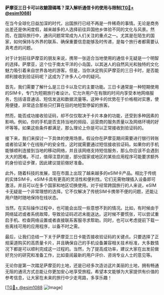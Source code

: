 **萨摩亚三日卡可以收驗證碼嗎？深入解析通信卡的使用与限制[[TG💪+ @esim1088](https://t.me/s/esim1088)]**

在当今全球化日益加深的时代，出国旅行已经不再是一件稀奇的事情。无论是商务出差还是休闲度假，越来越多的人选择前往异国他乡体验不同的文化与风景。然而，在国际旅行中，通讯问题常常成为人们关注的重点之一。尤其是在陌生的国家，如何保持与外界的联系、确保重要信息能够及时传递，是每个旅行者都需要认真考虑的问题。

对于计划前往萨摩亚的朋友来说，携带一张适合当地使用的通信卡无疑是一个明智的选择。萨摩亚，这个位于南太平洋的小岛国，以其迷人的自然风光和独特的文化魅力吸引着来自世界各地的游客。但是，当你决定购买萨摩亚的三日卡时，是否能顺利接收到验证码呢？这成为了许多人心中的疑问。

首先，我们需要了解什么是三日卡以及它的主要功能。三日卡通常是一种短期使用的SIM卡，专门为短期旅行者设计。它允许用户在有限的时间内享受本地网络服务，包括语音通话、短信发送和数据流量等。这种卡的优势在于价格相对实惠，使用便捷，非常适合那些只打算在目的地短暂停留的旅客。

然而，能否成功接收验证码，却不仅仅取决于卡片本身的功能，还受到多种因素的影响。例如，你的手机是否支持当地的频段、运营商的服务质量以及网络环境的好坏等等。如果这些条件都满足，那么理论上你是可以正常接收到验证码的。

接下来，我们来探讨一下具体的使用场景。假设你在萨摩亚期间需要进行银行转账或者验证某个在线账户的安全性，这时就需要通过短信接收验证码。如果你的手机能够顺利连接到当地的移动网络，并且该网络支持短信服务，那么你应该不会遇到太大的困难。不过，值得注意的是，部分国家或地区的某些应用程序可能要求额外的身份验证步骤，因此建议提前做好准备。

此外，随着科技的发展，现在市面上出现了越来越多的eSIM卡产品。相比于传统的实体SIM卡，eSIM卡具有更高的灵活性和便利性。它们无需物理插入设备即可激活，并且可以在多个国家和地区切换使用。对于经常跨国旅行的人来说，eSIM卡无疑是一个非常理想的选择。它不仅解决了传统SIM卡携带不便的问题，还能让用户随时随地保持在线状态。

当然，在实际操作过程中，也可能会出现一些意想不到的情况。比如，有时候由于网络延迟或者系统故障，导致验证码迟迟未能送达。这时候不要慌张，可以尝试重启手机、检查网络设置或者直接联系客服寻求帮助。同时，也可以考虑提前下载一些离线可用的应用程序，以备不时之需。

最后，让我们总结一下关于萨摩亚三日卡能否接收验证码的关键点。只要选择了正规渠道购买的高质量卡片，并且确保自己的手机设备兼容相关技术标准，大多数情况下都是可以顺利完成这一过程的。当然，为了提高成功率，建议大家在出发前做好充分的研究和准备工作，比如查阅最新的用户评价、咨询专业人士的意见等。

无论你是第一次踏足萨摩亚的土地，还是已经多次造访这片美丽的土地，拥有畅通无阻的通讯方式总能让你更加安心地享受旅程。希望本文能够为大家提供有价值的参考信息，让大家在未来的旅行中少走弯路，多享乐趣！

[[TG💪+ @esim1088](https://t.me/s/esim1088) ![Image](https://i.postimg.cc/4NQfJmqS/Snipaste-2025-05-13-00-14-12.png)]